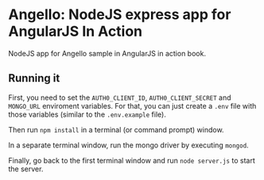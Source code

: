 # Angello: NodeJS express app for AngularJS In Action

NodeJS app for Angello sample in AngularJS in action book.

## Running it

First, you need to set the `AUTH0_CLIENT_ID`, `AUTH0_CLIENT_SECRET` and `MONGO_URL` enviroment variables. For that, you can just create a `.env` file with those variables (similar to the `.env.example` file).

Then run `npm install` in a terminal (or command prompt) window.

In a separate terminal window, run the mongo driver by executing `mongod`.

Finally, go back to the first terminal window and run `node server.js` to start the server.
